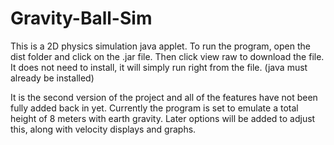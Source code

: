 # Gravity-Ball-Sim
  This is a 2D physics simulation java applet. To run the program, open the dist folder and click on the .jar file. Then click view raw to download the file. It does not need to install, it will simply run right from the file. (java must already be installed)
  
  It is the second version of the project and all of the features have not been fully 
added back in yet. Currently the program is set to emulate a total height of 8 meters with earth gravity. Later options will be added
to adjust this, along with velocity displays and graphs. 
